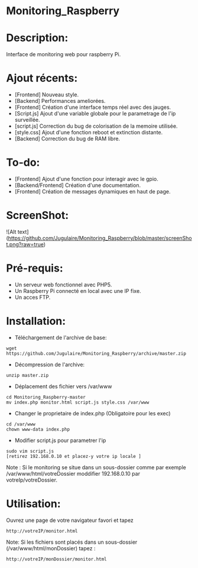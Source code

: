 # Monitoring_Raspberry

# Description: 

Interface de monitoring web pour raspberry Pi.

# Ajout récents:

* [Frontend] Nouveau style.
* [Backend] Performances ameliorées.
* [Frontend] Création d'une interface temps réel avec des jauges.
* [Script.js] Ajout d'une variable globale pour le parametrage de l'ip surveillée.
* [script.js] Correction du bug de colorisation de la memoire utilisée.
* [style.css] Ajout d'une fonction reboot et extinction distante.
* [Backend] Correction du bug de RAM libre.

# To-do: 
 
* [Frontend] Ajout d'une fonction pour interagir avec le gpio. 
* [Backend/Frontend] Création d'une documentation.
* [Frontend] Création de messages dynamiques en haut de page.

# ScreenShot: 
 

![Alt text] (https://github.com/Jugulaire/Monitoring_Raspberry/blob/master/screenShot.png?raw=true)

# Pré-requis: 

* Un serveur web fonctionnel avec PHP5.
* Un Raspberry Pi connecté en local avec une IP fixe.
* Un acces FTP. 

# Installation: 

*  Téléchargement de l'archive de base:   
```
wget https://github.com/Jugulaire/Monitoring_Raspberry/archive/master.zip
```
*  Décompression de l'archive:
```
unzip master.zip
```
*  Déplacement des fichier vers /var/www
```
cd Monitoring_Raspberry-master
mv index.php monitor.html script.js style.css /var/www
```
*  Changer le proprietaire de index.php (Obligatoire pour les exec)
```
cd /var/www
chown www-data index.php
```
*  Modifier script.js pour parametrer l'ip
```
sudo vim script.js
[retirez 192.168.0.10 et placez-y votre ip locale ] 
```
Note : Si le monitoring se situe dans un sous-dossier comme par exemple /var/www/html/votreDossier moddifier 192.168.0.10 par votreIp/votreDossier.

# Utilisation: 

Ouvrez une page de votre navigateur favori et tapez 
```
http://votreIP/monitor.html 

```
Note: Si les fichiers sont placés dans un sous-dossier (/var/www/html/monDossier) tapez :
```
http://votreIP/monDossier/monitor.html
```


